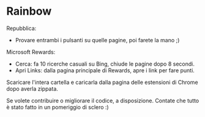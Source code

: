 # Rainbow
Repubblica:
 - Provare entrambi i pulsanti su quelle pagine, poi farete la mano ;)

Microsoft Rewards:
- Cerca: fa 10 ricerche casuali su Bing, chiude le pagine dopo 8 secondi.
- Apri Links: dalla pagina principale di Rewards, apre i link per fare punti.

Scaricare l'intera cartella e caricarla dalla pagina delle estensioni di Chrome dopo averla zippata.

Se volete contribuire o migliorare il codice, a disposizione.
Contate che tutto è stato fatto in un pomeriggio di sclero :)
